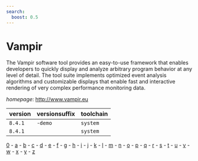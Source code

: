 ```yaml
---
search:
  boost: 0.5
---
```

# Vampir

The Vampir software tool provides an easy-to-use framework that enables  developers to quickly display and analyze arbitrary program behavior at any level of detail.  The tool suite implements optimized event analysis algorithms and customizable displays that  enable fast and interactive rendering of very complex performance monitoring data.

*homepage*: <http://www.vampir.eu>

version | versionsuffix | toolchain
--------|---------------|----------
``8.4.1`` | ``-demo`` | ``system``
``8.4.1`` |  | ``system``

[0](../0/index.md) - [a](../a/index.md) - [b](../b/index.md) - [c](../c/index.md) - [d](../d/index.md) - [e](../e/index.md) - [f](../f/index.md) - [g](../g/index.md) - [h](../h/index.md) - [i](../i/index.md) - [j](../j/index.md) - [k](../k/index.md) - [l](../l/index.md) - [m](../m/index.md) - [n](../n/index.md) - [o](../o/index.md) - [p](../p/index.md) - [q](../q/index.md) - [r](../r/index.md) - [s](../s/index.md) - [t](../t/index.md) - [u](../u/index.md) - [v](../v/index.md) - [w](../w/index.md) - [x](../x/index.md) - [y](../y/index.md) - [z](../z/index.md)

